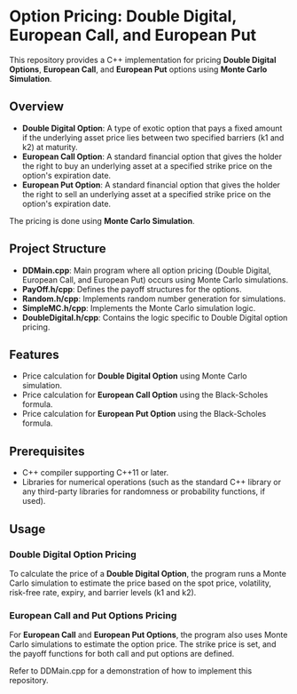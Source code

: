 # Option Pricing: Double Digital, European Call, and European Put

This repository provides a C++ implementation for pricing **Double Digital Options**, **European Call**, and **European Put** options using **Monte Carlo Simulation**.

## Overview

- **Double Digital Option**: A type of exotic option that pays a fixed amount if the underlying asset price lies between two specified barriers (k1 and k2) at maturity.
- **European Call Option**: A standard financial option that gives the holder the right to buy an underlying asset at a specified strike price on the option's expiration date.
- **European Put Option**: A standard financial option that gives the holder the right to sell an underlying asset at a specified strike price on the option's expiration date.

The pricing is done using **Monte Carlo Simulation**.

## Project Structure

- **DDMain.cpp**: Main program where all option pricing (Double Digital, European Call, and European Put) occurs using Monte Carlo simulations.
- **PayOff.h/cpp**: Defines the payoff structures for the options.
- **Random.h/cpp**: Implements random number generation for simulations.
- **SimpleMC.h/cpp**: Implements the Monte Carlo simulation logic.
- **DoubleDigital.h/cpp**: Contains the logic specific to Double Digital option pricing.

## Features

- Price calculation for **Double Digital Option** using Monte Carlo simulation.
- Price calculation for **European Call Option** using the Black-Scholes formula.
- Price calculation for **European Put Option** using the Black-Scholes formula.

## Prerequisites

- C++ compiler supporting C++11 or later.
- Libraries for numerical operations (such as the standard C++ library or any third-party libraries for randomness or probability functions, if used).

## Usage

### Double Digital Option Pricing

To calculate the price of a **Double Digital Option**, the program runs a Monte Carlo simulation to estimate the price based on the spot price, volatility, risk-free rate, expiry, and barrier levels (k1 and k2).

### European Call and Put Options Pricing

For **European Call** and **European Put Options**, the program also uses Monte Carlo simulations to estimate the option price. The strike price is set, and the payoff functions for both call and put options are defined.

Refer to DDMain.cpp for a demonstration of how to implement this repository.
